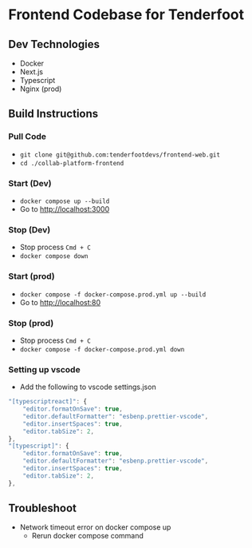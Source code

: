 # Frontend Codebase for Tenderfoot

## Dev Technologies
* Docker
* Next.js
* Typescript
* Nginx (prod)

## Build Instructions
### Pull Code
* ```git clone git@github.com:tenderfootdevs/frontend-web.git```
* ```cd ./collab-platform-frontend```
### Start (Dev)
* ```docker compose up --build```
* Go to <http://localhost:3000>

### Stop (Dev)
* Stop process ```Cmd + C```
* ```docker compose down```

### Start (prod)
* ```docker compose -f docker-compose.prod.yml up --build```
* Go to <http://localhost:80>

### Stop (prod)
* Stop process ```Cmd + C```
* ```docker compose -f docker-compose.prod.yml down```

### Setting up vscode
* Add the following to vscode settings.json
```javascript
"[typescriptreact]": {
    "editor.formatOnSave": true,
    "editor.defaultFormatter": "esbenp.prettier-vscode",
    "editor.insertSpaces": true,
    "editor.tabSize": 2,
},
"[typescript]": {
    "editor.formatOnSave": true,
    "editor.defaultFormatter": "esbenp.prettier-vscode",
    "editor.insertSpaces": true,
    "editor.tabSize": 2,
},
```

## Troubleshoot
* Network timeout error on docker compose up 
    * Rerun docker compose command

